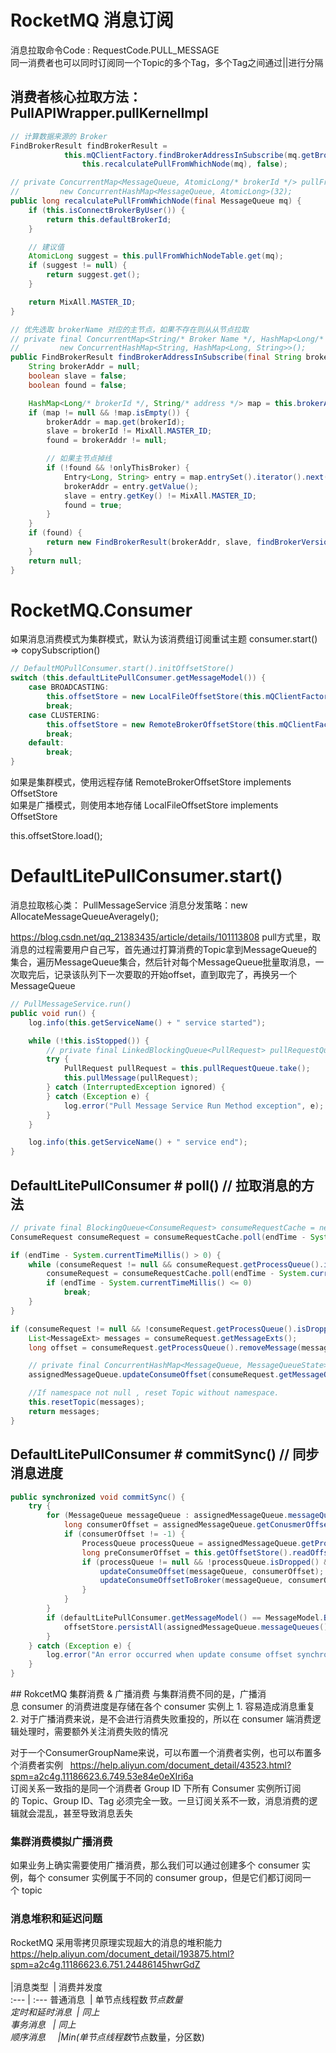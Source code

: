 # RocketMQ 消息订阅
消息拉取命令Code : RequestCode.PULL_MESSAGE  
同一消费者也可以同时订阅同一个Topic的多个Tag，多个Tag之间通过||进行分隔

## 消费者核心拉取方法： PullAPIWrapper.pullKernelImpl
```java
// 计算数据来源的 Broker
FindBrokerResult findBrokerResult =
            this.mQClientFactory.findBrokerAddressInSubscribe(mq.getBrokerName(),
                this.recalculatePullFromWhichNode(mq), false);

// private ConcurrentMap<MessageQueue, AtomicLong/* brokerId */> pullFromWhichNodeTable =
//         new ConcurrentHashMap<MessageQueue, AtomicLong>(32);
public long recalculatePullFromWhichNode(final MessageQueue mq) {
    if (this.isConnectBrokerByUser()) {
        return this.defaultBrokerId;
    }

    // 建议值
    AtomicLong suggest = this.pullFromWhichNodeTable.get(mq);
    if (suggest != null) {
        return suggest.get();
    }

    return MixAll.MASTER_ID;
}

// 优先选取 brokerName 对应的主节点，如果不存在则从从节点拉取
// private final ConcurrentMap<String/* Broker Name */, HashMap<Long/* brokerId */, String/* address */>> brokerAddrTable =
//         new ConcurrentHashMap<String, HashMap<Long, String>>();
public FindBrokerResult findBrokerAddressInSubscribe(final String brokerName,final long brokerId,final boolean onlyThisBroker) {
    String brokerAddr = null;
    boolean slave = false;
    boolean found = false;

    HashMap<Long/* brokerId */, String/* address */> map = this.brokerAddrTable.get(brokerName);
    if (map != null && !map.isEmpty()) {
        brokerAddr = map.get(brokerId);
        slave = brokerId != MixAll.MASTER_ID;
        found = brokerAddr != null;

        // 如果主节点掉线
        if (!found && !onlyThisBroker) {
            Entry<Long, String> entry = map.entrySet().iterator().next();
            brokerAddr = entry.getValue();
            slave = entry.getKey() != MixAll.MASTER_ID;
            found = true;
        }
    }
    if (found) {
        return new FindBrokerResult(brokerAddr, slave, findBrokerVersion(brokerName, brokerAddr));
    }
    return null;
}
```

# RocketMQ.Consumer 
如果消息消费模式为集群模式，默认为该消费组订阅重试主题 consumer.start() => copySubscription()
```java
// DefaultMQPullConsumer.start().initOffsetStore()
switch (this.defaultLitePullConsumer.getMessageModel()) {
    case BROADCASTING:
        this.offsetStore = new LocalFileOffsetStore(this.mQClientFactory, this.defaultLitePullConsumer.getConsumerGroup());
        break;
    case CLUSTERING:
        this.offsetStore = new RemoteBrokerOffsetStore(this.mQClientFactory, this.defaultLitePullConsumer.getConsumerGroup());
        break;
    default:
        break;
}
```
如果是集群模式，使用远程存储 RemoteBrokerOffsetStore implements OffsetStore  
如果是广播模式，则使用本地存储 LocalFileOffsetStore implements OffsetStore 

this.offsetStore.load();

# DefaultLitePullConsumer.start()
消息拉取核心类： PullMessageService
消息分发策略：new AllocateMessageQueueAveragely();

https://blog.csdn.net/qq_21383435/article/details/101113808
pull方式里，取消息的过程需要用户自己写，首先通过打算消费的Topic拿到MessageQueue的集合，遍历MessageQueue集合，然后针对每个MessageQueue批量取消息，一次取完后，记录该队列下一次要取的开始offset，直到取完了，再换另一个MessageQueue

```java
// PullMessageService.run()
public void run() {
    log.info(this.getServiceName() + " service started");

    while (!this.isStopped()) {
        // private final LinkedBlockingQueue<PullRequest> pullRequestQueue = new LinkedBlockingQueue<PullRequest>();
        try {
            PullRequest pullRequest = this.pullRequestQueue.take();
            this.pullMessage(pullRequest);
        } catch (InterruptedException ignored) {
        } catch (Exception e) {
            log.error("Pull Message Service Run Method exception", e);
        }
    }

    log.info(this.getServiceName() + " service end");
}
```

## DefaultLitePullConsumer # poll() // 拉取消息的方法
```java
// private final BlockingQueue<ConsumeRequest> consumeRequestCache = new LinkedBlockingQueue<ConsumeRequest>();
ConsumeRequest consumeRequest = consumeRequestCache.poll(endTime - System.currentTimeMillis(), TimeUnit.MILLISECONDS);

if (endTime - System.currentTimeMillis() > 0) {
    while (consumeRequest != null && consumeRequest.getProcessQueue().isDropped()) {
        consumeRequest = consumeRequestCache.poll(endTime - System.currentTimeMillis(), TimeUnit.MILLISECONDS);
        if (endTime - System.currentTimeMillis() <= 0)
            break;
    }
}

if (consumeRequest != null && !consumeRequest.getProcessQueue().isDropped()) {
    List<MessageExt> messages = consumeRequest.getMessageExts();
    long offset = consumeRequest.getProcessQueue().removeMessage(messages);

    // private final ConcurrentHashMap<MessageQueue, MessageQueueState> assignedMessageQueueState;
    assignedMessageQueue.updateConsumeOffset(consumeRequest.getMessageQueue(), offset);

    //If namespace not null , reset Topic without namespace.
    this.resetTopic(messages);
    return messages;
}
```

## DefaultLitePullConsumer # commitSync() // 同步消息进度
```java
public synchronized void commitSync() {
    try {
        for (MessageQueue messageQueue : assignedMessageQueue.messageQueues()) {
            long consumerOffset = assignedMessageQueue.getConusmerOffset(messageQueue);
            if (consumerOffset != -1) {
                ProcessQueue processQueue = assignedMessageQueue.getProcessQueue(messageQueue);
                long preConsumerOffset = this.getOffsetStore().readOffset(messageQueue, ReadOffsetType.READ_FROM_MEMORY);
                if (processQueue != null && !processQueue.isDropped() && consumerOffset != preConsumerOffset) {
                    updateConsumeOffset(messageQueue, consumerOffset);
                    updateConsumeOffsetToBroker(messageQueue, consumerOffset, false);
                }
            }
        }
        if (defaultLitePullConsumer.getMessageModel() == MessageModel.BROADCASTING) {
            offsetStore.persistAll(assignedMessageQueue.messageQueues());
        }
    } catch (Exception e) {
        log.error("An error occurred when update consume offset synchronously.", e);
    }
}
```

## RokcetMQ 集群消费 & 广播消费
与集群消费不同的是，广播消息 consumer 的消费进度是存储在各个 consumer 实例上
1. 容易造成消息重复
2. 对于广播消费来说，是不会进行消费失败重投的，所以在 consumer 端消费逻辑处理时，需要额外关注消费失败的情况

对于一个ConsumerGroupName来说，可以布置一个消费者实例，也可以布置多个消费者实例  
https://help.aliyun.com/document_detail/43523.html?spm=a2c4g.11186623.6.749.53e84e0eXIri6a  
订阅关系一致指的是同一个消费者 Group ID 下所有 Consumer 实例所订阅的 Topic、Group ID、Tag 必须完全一致。一旦订阅关系不一致，消息消费的逻辑就会混乱，甚至导致消息丢失  

### 集群消费模拟广播消费
如果业务上确实需要使用广播消费，那么我们可以通过创建多个 consumer 实例，每个 consumer 实例属于不同的 consumer group，但是它们都订阅同一个 topic

### 消息堆积和延迟问题
RocketMQ 采用零拷贝原理实现超大的消息的堆积能力  
https://help.aliyun.com/document_detail/193875.html?spm=a2c4g.11186623.6.751.24486145hwrGdZ  
<br/>
|消息类型       | 消费并发度   
:---           | :---
普通消息        | 单节点线程数*节点数量  
定时和延时消息  | 同上  
事务消息        | 同上  
顺序消息        |Min(单节点线程数*节点数量，分区数)  









